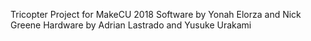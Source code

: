 Tricopter Project for MakeCU 2018
Software by Yonah Elorza and Nick Greene
Hardware by Adrian Lastrado and Yusuke Urakami

